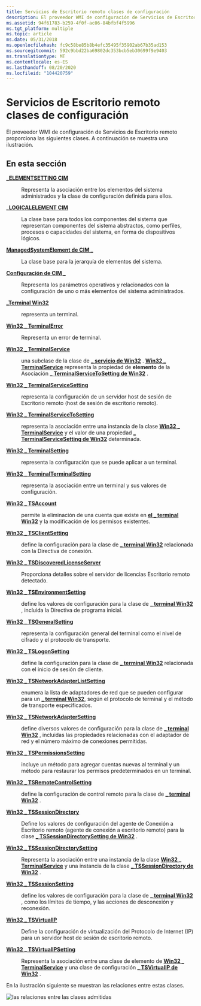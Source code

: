 ```yaml
---
title: Servicios de Escritorio remoto clases de configuración
description: El proveedor WMI de configuración de Servicios de Escritorio remoto proporciona las siguientes clases. A continuación se muestra una ilustración.
ms.assetid: 94f61783-b259-4f0f-ac06-84bfbf4f5996
ms.tgt_platform: multiple
ms.topic: article
ms.date: 05/31/2018
ms.openlocfilehash: fc9c58be85b8b4efc35495f35902ab67b35ad153
ms.sourcegitcommit: 592c9bbd22ba69802dc353bcb5eb30699f9e9403
ms.translationtype: MT
ms.contentlocale: es-ES
ms.lasthandoff: 08/20/2020
ms.locfileid: "104420759"
---
```

# <a name="remote-desktop-services-configuration-classes"></a>Servicios de Escritorio remoto clases de configuración

El proveedor WMI de configuración de Servicios de Escritorio remoto proporciona las siguientes clases. A continuación se muestra una ilustración.

## <a name="in-this-section"></a>En esta sección

<dl> <dt>

[**\_ELEMENTSETTING CIM**](cim-elementsetting.md)
</dt> <dd>

Representa la asociación entre los elementos del sistema administrados y la clase de configuración definida para ellos.

</dd> <dt>

[**\_LOGICALELEMENT CIM**](cim-logicalelement.md)
</dt> <dd>

La clase base para todos los componentes del sistema que representan componentes del sistema abstractos, como perfiles, procesos o capacidades del sistema, en forma de dispositivos lógicos.

</dd> <dt>

[**ManagedSystemElement de CIM \_**](cim-managedsystemelement.md)
</dt> <dd>

La clase base para la jerarquía de elementos del sistema.

</dd> <dt>

[**Configuración de CIM \_**](cim-setting.md)
</dt> <dd>

Representa los parámetros operativos y relacionados con la configuración de uno o más elementos del sistema administrados.

</dd> <dt>

[**\_Terminal Win32**](win32-terminal.md)
</dt> <dd>

representa un terminal.

</dd> <dt>

[**Win32 \_ TerminalError**](win32-terminalerror.md)
</dt> <dd>

Representa un error de terminal.

</dd> <dt>

[**Win32 \_ TerminalService**](win32-terminalservice.md)
</dt> <dd>

una subclase de la clase de [**\_ servicio de Win32**](/windows/desktop/CIMWin32Prov/win32-service) . [**Win32 \_ TerminalService**](win32-terminalservice.md) representa la propiedad de **elemento** de la Asociación [**\_ TerminalServiceToSetting de Win32**](win32-terminalservicetosetting.md) .

</dd> <dt>

[**Win32 \_ TerminalServiceSetting**](win32-terminalservicesetting.md)
</dt> <dd>

representa la configuración de un servidor host de sesión de Escritorio remoto (host de sesión de escritorio remoto).

</dd> <dt>

[**Win32 \_ TerminalServiceToSetting**](win32-terminalservicetosetting.md)
</dt> <dd>

representa la asociación entre una instancia de la clase [**Win32 \_ TerminalService**](win32-terminalservice.md) y el valor de una propiedad [**\_ TerminalServiceSetting de Win32**](win32-terminalservicesetting.md) determinada.

</dd> <dt>

[**Win32 \_ TerminalSetting**](win32-terminalsetting.md)
</dt> <dd>

representa la configuración que se puede aplicar a un terminal.

</dd> <dt>

[**Win32 \_ TerminalTerminalSetting**](win32-terminalterminalsetting.md)
</dt> <dd>

representa la asociación entre un terminal y sus valores de configuración.

</dd> <dt>

[**Win32 \_ TSAccount**](win32-tsaccount.md)
</dt> <dd>

permite la eliminación de una cuenta que existe en [**el \_ terminal Win32**](win32-terminal.md) y la modificación de los permisos existentes.

</dd> <dt>

[**Win32 \_ TSClientSetting**](win32-tsclientsetting.md)
</dt> <dd>

define la configuración para la clase de [**\_ terminal Win32**](win32-terminal.md) relacionada con la Directiva de conexión.

</dd> <dt>

[**Win32 \_ TSDiscoveredLicenseServer**](win32-tsdiscoveredlicenseserver.md)
</dt> <dd>

Proporciona detalles sobre el servidor de licencias Escritorio remoto detectado.

</dd> <dt>

[**Win32 \_ TSEnvironmentSetting**](win32-tsenvironmentsetting.md)
</dt> <dd>

define los valores de configuración para la clase de [**\_ terminal Win32**](win32-terminal.md) , incluida la Directiva de programa inicial.

</dd> <dt>

[**Win32 \_ TSGeneralSetting**](win32-tsgeneralsetting.md)
</dt> <dd>

representa la configuración general del terminal como el nivel de cifrado y el protocolo de transporte.

</dd> <dt>

[**Win32 \_ TSLogonSetting**](win32-tslogonsetting.md)
</dt> <dd>

define la configuración para la clase de [**\_ terminal Win32**](win32-terminal.md) relacionada con el inicio de sesión de cliente.

</dd> <dt>

[**Win32 \_ TSNetworkAdapterListSetting**](win32-tsnetworkadapterlistsetting.md)
</dt> <dd>

enumera la lista de adaptadores de red que se pueden configurar para un [**\_ terminal Win32**](win32-terminal.md), según el protocolo de terminal y el método de transporte especificados.

</dd> <dt>

[**Win32 \_ TSNetworkAdapterSetting**](win32-tsnetworkadaptersetting.md)
</dt> <dd>

define diversos valores de configuración para la clase de [**\_ terminal Win32**](win32-terminal.md) , incluidas las propiedades relacionadas con el adaptador de red y el número máximo de conexiones permitidas.

</dd> <dt>

[**Win32 \_ TSPermissionsSetting**](win32-tspermissionssetting.md)
</dt> <dd>

incluye un método para agregar cuentas nuevas al terminal y un método para restaurar los permisos predeterminados en un terminal.

</dd> <dt>

[**Win32 \_ TSRemoteControlSetting**](win32-tsremotecontrolsetting.md)
</dt> <dd>

define la configuración de control remoto para la clase de [**\_ terminal Win32**](win32-terminal.md) .

</dd> <dt>

[**Win32 \_ TSSessionDirectory**](win32-tssessiondirectory.md)
</dt> <dd>

Define los valores de configuración del agente de Conexión a Escritorio remoto (agente de conexión a escritorio remoto) para la clase [**\_ TSSessionDirectorySetting de Win32**](win32-tssessiondirectorysetting.md) .

</dd> <dt>

[**Win32 \_ TSSessionDirectorySetting**](win32-tssessiondirectorysetting.md)
</dt> <dd>

Representa la asociación entre una instancia de la clase [**Win32 \_ TerminalService**](win32-terminalservice.md) y una instancia de la clase [**\_ TSSessionDirectory de Win32**](win32-tssessiondirectory.md) .

</dd> <dt>

[**Win32 \_ TSSessionSetting**](win32-tssessionsetting.md)
</dt> <dd>

define los valores de configuración para la clase de [**\_ terminal Win32**](win32-terminal.md) , como los límites de tiempo, y las acciones de desconexión y reconexión.

</dd> <dt>

[**Win32 \_ TSVirtualIP**](win32-tsvirtualip.md)
</dt> <dd>

Define la configuración de virtualización del Protocolo de Internet (IP) para un servidor host de sesión de escritorio remoto.

</dd> <dt>

[**Win32 \_ TSVirtualIPSetting**](win32-tsvirtualipsetting.md)
</dt> <dd>

Representa la asociación entre una clase de elemento de [**Win32 \_ TerminalService**](win32-terminalservice.md) y una clase de configuración [**\_ TSVirtualIP de Win32**](win32-tsvirtualip.md) .

</dd> </dl>

En la ilustración siguiente se muestran las relaciones entre estas clases.

![las relaciones entre las clases admitidas](images/tswmi.png)

 

 